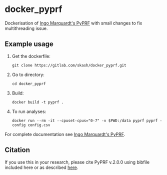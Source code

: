 # docker_pyprf

Dockerisation of [Ingo Marquardt's PyPRF](https://github.com/ingo-m/pyprf) 
with small changes to fix multithreading issue.

## Example usage

1. Get the dockerfile: 

    `git clone https://gitlab.com/skash/docker_pyprf.git`

2. Go to directory: 

    `cd docker_pyprf`

3. Build: 

    `docker build -t pyprf .`

4. To run analyses:

    `docker run --rm -it --cpuset-cpus="0-7" -v $PWD:/data pyprf pyprf -config config.csv`

For complete documentation see [Ingo Marquardt's PyPRF](https://github.com/ingo-m/pyprf).

## Citation
If you use this in your research, please cite PyPRF v.2.0.0 using bibfile included here or as described [here](http://doi.org/10.5281/zenodo.1475439).